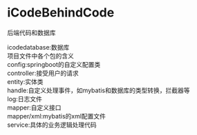 # iCodeBehindCode
后端代码和数据库

icodedatabase:数据库<br />
项目文件中各个包的含义<br />
config:springboot的自定义配置类<br />
controller:接受用户的请求<br />
entity:实体类<br />
handle:自定义处理事件，如mybatis和数据库的类型转换，拦截器等<br />
log:日志文件<br />
mapper:自定义接口<br />
mapper/xml:mybatis的xml配置文件 <br />
service:具体的业务逻辑处理代码<br />
